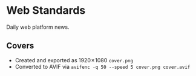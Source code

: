 # Web Standards

Daily web platform news.

## Covers

- Created and exported as 1920 × 1080 `cover.png`
- Converted to AVIF via `avifenc -q 50 --speed 5 cover.png cover.avif`
